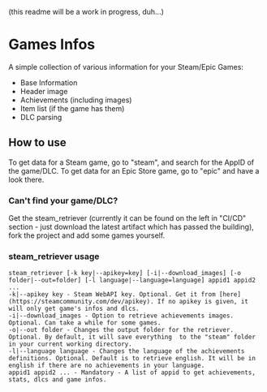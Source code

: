 (this readme will be a work in progress, duh...)

# Games Infos

A simple collection of various information for your Steam/Epic Games:

- Base Information
- Header image
- Achievements (including images)
- Item list (if the game has them)
- DLC parsing

## How to use

To get data for a Steam game, go to "steam", and search for the AppID of the game/DLC.
To get data for an Epic Store game, go to "epic" and have a look there.

### Can't find your game/DLC?

Get the steam_retriever (currently it can be found on the left in "CI/CD" section - just download the latest artifact which has passed the building), fork the project and add some games yourself.

### steam_retriever usage

```
steam_retriever [-k key|--apikey=key] [-i|--download_images] [-o folder|--out=folder] [-l language|--language=language] appid1 appid2 ...
-k|--apikey key - Steam WebAPI key. Optional. Get it from [here](https://steamcommunity.com/dev/apikey). If no apikey is given, it will only get game's infos and dlcs.
-i|--download_images - Option to retrieve achievements images. Optional. Can take a while for some games.
-o|--out folder - Changes the output folder for the retriever. Optional. By default, it will save everything  to the "steam" folder in your current working directory.
-l|--language language - Changes the language of the achievements definitions. Optional. Default is to retrieve english. It will be in english if there are no achievements in your language.
appid1 appid2 ... - Mandatory - A list of appid to get achievements, stats, dlcs and game infos.

```